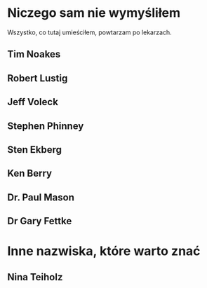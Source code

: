 # Niczego sam nie wymyśliłem

Wszystko, co tutaj umieściłem, powtarzam po lekarzach.

## Tim Noakes

## Robert Lustig

## Jeff Voleck

## Stephen Phinney

## Sten Ekberg

## Ken Berry

## Dr. Paul Mason

## Dr Gary Fettke

# Inne nazwiska, które warto znać

## Nina Teiholz
